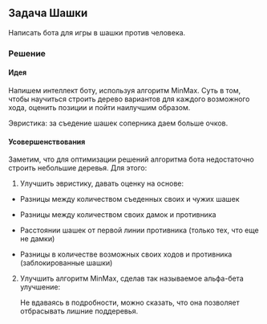 ## Задача Шашки

Написать бота для игры в шашки против человека.

### Решение

#### Идея

Напишем интеллект боту, используя алгоритм MinMax.
Суть в том, чтобы научиться строить дерево вариантов для каждого возможного хода, оценить позиции и пойти наилучшим образом.

Эвристика: за съедение шашек соперника даем больше очков.

#### Усовершенствования

Заметим, что для оптимизации решений алгоритма бота недостаточно строить небольшие деревья.
Для этого:

1. Улучшить эвристику, давать оценку на основе:
 * Разницы между количеством съеденных своих и чужих шашек

 * Разницы между количеством своих дамок и противника

 * Расстоянии шашек от первой линии противника (только тех, что еще не дамки)

 * Разницы в количестве возможных своих ходов и противника (заблокированные шашки)

2. Улучшить алгоритм MinMax, сделав так называемое альфа-бета улучшение:

   Не вдаваясь в подробности, можно сказать, что она позволяет отбрасывать лишние поддеревья.



